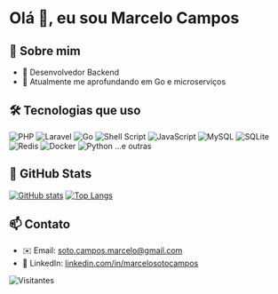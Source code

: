 # Olá 👋, eu sou Marcelo Campos

## 🧠 Sobre mim
- 🔹 Desenvolvedor Backend
- 🌱 Atualmente me aprofundando em Go e microserviços

## 🛠 Tecnologias que uso  
![PHP](https://img.shields.io/badge/-PHP-777BB4?style=for-the-badge&logo=php&logoColor=white)
![Laravel](https://img.shields.io/badge/-Laravel-FF2D20?style=for-the-badge&logo=laravel&logoColor=white)
![Go](https://img.shields.io/badge/-Go-00ADD8?style=for-the-badge&logo=go&logoColor=white)
![Shell Script](https://img.shields.io/badge/-Shell%20Script-4EAA25?style=for-the-badge&logo=gnu-bash&logoColor=white)
![JavaScript](https://img.shields.io/badge/-JavaScript-F7DF1E?style=for-the-badge&logo=javascript&logoColor=black)
![MySQL](https://img.shields.io/badge/-MySQL-4479A1?style=for-the-badge&logo=mysql&logoColor=white)
![SQLite](https://img.shields.io/badge/-SQLite-003B57?style=for-the-badge&logo=sqlite&logoColor=white)
![Redis](https://img.shields.io/badge/-Redis-DC382D?style=for-the-badge&logo=redis&logoColor=white)
![Docker](https://img.shields.io/badge/-Docker-2496ED?style=for-the-badge&logo=docker&logoColor=white)
![Python](https://img.shields.io/badge/-Python-3776AB?style=for-the-badge&logo=python&logoColor=white)
...e outras

## 🚀 GitHub Stats  
[![GitHub stats](https://github-readme-stats.vercel.app/api?username=sk8sta13&show_icons=true&theme=tokyonight)](https://github.com/anuraghazra/github-readme-stats)
[![Top Langs](https://github-readme-stats.vercel.app/api/top-langs/?username=sk8sta13&layout=compact&theme=tokyonight&hide=blade,css,html)](https://github.com/anuraghazra/github-readme-stats)

## 📫 Contato  
- ✉️ Email: soto.campos.marcelo@gmail.com  
- 💼 LinkedIn: [linkedin.com/in/marcelosotocampos](linkedin.com/in/marcelosotocampos)

![Visitantes](https://komarev.com/ghpvc/?username=sk8sta13&color=blue)
